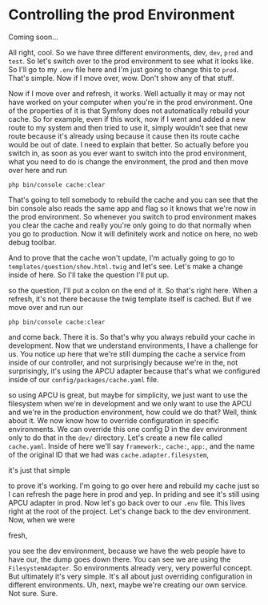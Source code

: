 # Controlling the prod Environment

Coming soon...

All right, cool. So we have three different
environments, dev, `dev`, `prod` and `test`. So let's switch over to the prod environment
to see what it looks like. So I'll go to my `.env` file here and I'm just going to
change this to `prod`. That's simple. Now if I move over, wow. Don't show any of that
stuff.

Now if I move over and refresh, it works. Well actually it may or may not have worked
on your computer when you're in the prod environment. One of the properties of it is
that Symfony does not automatically rebuild your cache. So for example, even if this
work, now if I went and added a new route to my system and then tried to use it,
simply wouldn't see that new route because it's already using because it cause then
its route cache would be out of date. I need to explain that better. So actually
before you switch in, as soon as you ever want to switch into the prod environment,
what you need to do is change the environment, the prod and then move over here and
run

```terminal
php bin/console cache:clear
```

That's going to tell somebody to rebuild the cache and
you can see that the bin console also reads the same app and flag so it knows that
we're now in the prod environment. So whenever you switch to prod environment makes
you clear the cache and really you're only going to do that normally when you go to
production. Now it will definitely work and notice on here, no web debug toolbar.

And to prove that the cache won't update, I'm actually going to go to
`templates/question/show.html.twig` and let's see. Let's make a change inside of here. So
I'll take the question I'll put up.

so the question, I'll put a colon on the end of it. So that's right here. When a
refresh, it's not there because the twig template itself is cached. But if we move
over and run our

```terminal
php bin/console cache:clear
```

and come back. There it is. So that's why you always rebuild your cache in
development. Now that we understand environments, I have a challenge for us. You
notice up here that we're still dumping the cache a service from inside of our
controller, and not surprisingly because we're in the, not surprisingly, it's using
the APCU adapter because that's what we configured inside of our
`config/packages/cache.yaml` file.

so using APCU is great, but maybe for simplicity, we just want to use the filesystem
when we're in development and we only want to use the APCU and we're in the
production environment, how could we do that? Well, think about it. We now know how
to override configuration in specific environments. We can override this one config D
in the dev environment only to do that in the `dev/` directory. Let's create a new file
called `cache.yaml`. Inside of here we'll say `framework:`, `cache:`, `app:`, and the name of the
original ID that we had was `cache.adapter.filesystem`,

it's just that simple

to prove it's working. I'm going to go over here and rebuild my cache just so I can
refresh the page here in prod and yep. In priding and see it's still using APCU
adapter in prod. Now let's go back over to our `.env` file. This lives right at
the root of the project. Let's change back to the dev environment. Now, when we were

fresh,

you see the dev environment, because we have the web people have to have our, the
dump goes down there. You can see we are using the `FilesystemAdapter`. So
environments already very, very powerful concept. But ultimately it's very simple.
It's all about just overriding configuration in different environments. Uh, next,
maybe we're creating our own service. Not sure. Sure.

